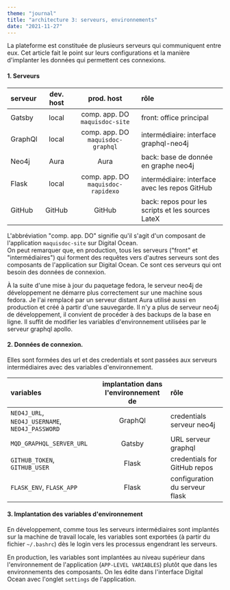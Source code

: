 ```yaml
---
theme: "journal"
title: "architecture 3: serveurs, environnements"
date: "2021-11-27"
---
```

La plateforme est constituée de plusieurs serveurs qui communiquent entre eux. Cet article fait le point sur leurs configurations et la manière d'implanter les données qui permettent ces connexions.

#### 1. Serveurs

| serveur | dev. host   | prod. host    | rôle                              |
| :----   | :---------: |:------------: | :-------------------------------- |
| Gatsby  | local       | comp. app. DO  `maquisdoc-site` | front: office principal |
| GraphQl | local       | comp. app. DO `maquisdoc-graphql` | intermédiaire: interface graphql-neo4j |
| Neo4j   | Aura        | Aura          | back: base de donnée en graphe neo4j |
| Flask   | local       | comp. app. DO `maquisdoc-rapidexo` | intermédiaire: interface avec les repos GitHub |
| GitHub   | GitHub     | GitHub | back: repos pour les scripts et les sources LateX |

L'abbréviation "comp. app. DO" signifie qu'il s'agit d'un composant de l'application `maquisdoc-site` sur Digital Ocean.   
On peut remarquer que, en production, tous les serveurs ("front" et "intermédiaires") qui forment des requêtes vers d'autres serveurs sont des composants de l'application sur Digital Ocean. Ce sont ces serveurs qui ont besoin des données de connexion.
 
 À la suite d'une mise à jour du paquetage fedora, le serveur neo4j de développement ne démarre plus correctement sur une machine sous fedora. 
 Je l'ai remplacé par un serveur distant Aura utilisé aussi en production et créé à partir d'une sauvegarde. Il n'y a plus de serveur neo4j de développement, il convient de procéder à des backups de la base en ligne. Il suffit de modifier les variables d'environnement utilisées par le serveur graphql apollo.

 #### 2. Données de connexion.
 Elles sont formées des url et des credentials et sont passées aux serveurs intermédiaires avec des variables d'environnement.
 
 | variables | implantation dans l'environnement de | rôle |
 | :-------- | :-----------:| :----- |
 | `NEO4J_URL`, `NEO4J_USERNAME`, `NEO4J_PASSWORD` | GraphQl | credentials serveur neo4j |
 | `MQD_GRAPHQL_SERVER_URL` | Gatsby | URL serveur graphql |
 | `GITHUB_TOKEN`, `GITHUB_USER` | Flask | credentials for GitHub repos |
 | `FLASK_ENV`, `FLASK_APP`| Flask | configuration du serveur flask |

 #### 3. Implantation des variables d'environnement
 En développement, comme tous les serveurs intermédiaires sont implantés sur la machine de travail locale, les variables sont exportées (à partir du fichier `~/.bashrc`) dès le login vers les processus engendrant les serveurs.  
 
En production, les variables sont implantées au niveau supérieur dans l'environnement de l'application (`APP-LEVEL VARIABLES`) plutôt que dans les environnements des composants. On les édite dans l'interface Digital Ocean avec l'onglet `settings` de l'application. 
